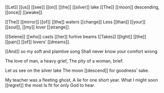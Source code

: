 [[Let]] [[us]] [[see]] [[on]] [[the]] [[silver]] lake
[[The]] [[moon]] descending, [[once]] [[awake]].

[[The]] [[mirror]] [[of]] [[the]] waters [[change]]
Less [[than]] [[your]] [[soul]], [[my]] lover [[strange]].

[[Selene]] [[who]] casts [[her]] furtive beams
[[Takes]] [[light]] [[the]] [[pain]] [[of]] lovers’ [[dreams]].

[[And]] so my soft and plaintive song 
Shall never know your comfort wrong.

The love of man, a heavy grief,
The pity of a woman, brief.

Let us see on the silver lake
The moon [[descend]] for goodness’ sake.

My teacher was a fleeting ghost, 
A lie for one short year.
What I might soon [[regret]] the most
Is fit for only God to hear.

